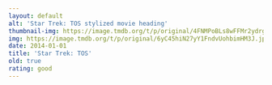 ```yaml
---
layout: default
alt: 'Star Trek: TOS stylized movie heading'
thumbnail-img: https://image.tmdb.org/t/p/original/4FNMPoBLs8wFFMr2ydrgi1pY6HT.png
img: https://image.tmdb.org/t/p/original/6yC45hiN27yY1FndvUohbimHM3J.jpg
date: 2014-01-01
title: 'Star Trek: TOS'
old: true
rating: good
---
```

